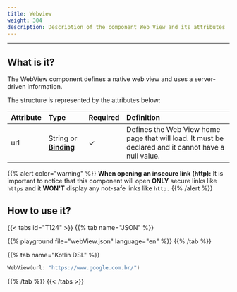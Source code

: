 ```yaml
---
title: Webview
weight: 304
description: Description of the component Web View and its attributes
---
```


---

## What is it?

The WebView component defines a native web view and uses a server-driven information.

The structure is represented by the attributes below:

| Attribute | Type                                                | Required | Definition                                                                                          |
| :-------- | :-------------------------------------------------- | :------- | :-------------------------------------------------------------------------------------------------- |
| url       | String or [**Binding**](/home/api/context#bindings) | ✓        | Defines the Web View home page that will load. It must be declared and it cannot have a null value. |

{{% alert color="warning" %}}
**When opening an insecure link \(http\):** It is important to notice that this component will open **ONLY** secure links like `https` and it **WON'T** display any not-safe links like `http.`
{{% /alert %}}

## How to use it?

{{< tabs id="T124" >}}
{{% tab name="JSON" %}}

<!-- json-playground:webView.json
{
    "_beagleComponent_": "beagle:webView",
    "url": "https://www.google.com.br/"
}
-->

{{% playground file="webView.json" language="en" %}}
{{% /tab %}}

{{% tab name="Kotlin DSL" %}}

```kotlin
WebView(url: "https://www.google.com.br/")
```

{{% /tab %}}
{{< /tabs >}}

